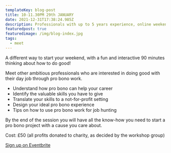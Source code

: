 ```yaml
---
templateKey: blog-post
title: 10-11.30PM 29th JANUARY
date: 2021-12-31T17:38:24.985Z
description: Professionals with up to 5 years experience, online weekend session.
featuredpost: true
featuredimage: /img/blog-index.jpg
tags:
  - meet
---
```

A different way to start your weekend, with a fun and interactive 90 minutes thinking about how to do good!

Meet other ambitious professionals who are interested in doing good with their day job through pro bono work.

* Understand how pro bono can help your career 
* Identify the valuable skills you have to give
* Translate your skills to a not-for-profit setting
* Design your ideal pro bono experience
* Tips on how to use pro bono work for job hunting

By the end of the session you will have all the know-how you need to start a pro bono project with a cause you care about.

Cost: £50 (all profits donated to charity, as decided by the workshop group)

[Sign up on Eventbrite](https://www.eventbrite.com/e/discover-how-to-develop-your-career-by-doing-good-in-this-free-workshop-tickets-154535352399?aff=ebdsoporgprofile)